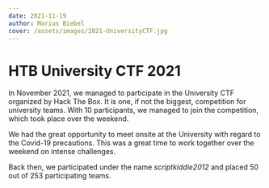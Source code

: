 ```yaml
---
date: 2021-11-19
author: Marius Biebel
cover: /assets/images/2021-UniversityCTF.jpg
---
```


# HTB University CTF 2021

In November 2021, we managed to participate in the University CTF organized by Hack The Box. It is one, if not the biggest, competition for university teams. With 10 participants, we managed to join the competition, which took place over the weekend.

We had the great opportunity to meet onsite at the University with regard to the Covid-19 precautions. This was a great time to work together over the weekend on intense challenges.

Back then, we participated under the name *scriptkiddie2012* and placed 50 out of 253 participating teams.

